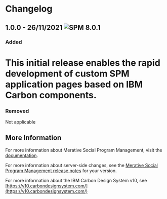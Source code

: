 # Changelog

## 1.0.0 - 26/11/2021 ![SPM 8.0.1](https://img.shields.io/badge/-SPM_8.0.1-green)
### Added

This initial release enables the rapid development of custom SPM application pages based on IBM Carbon components.
=======

### Removed 
Not applicable

## More Information 

For more information about Merative Social Program Management, visit the [documentation](https://www.ibm.com/docs/en/spm/8.0.2).

For more information about server-side changes, see the [Merative Social Program Management release notes](https://www-01.ibm.com/support/docview.wss?uid=swg27037963) for your version.

For more information about the IBM Carbon Design System v10, see [https://v10.carbondesignsystem.com/](https://v10.carbondesignsystem.com/)
